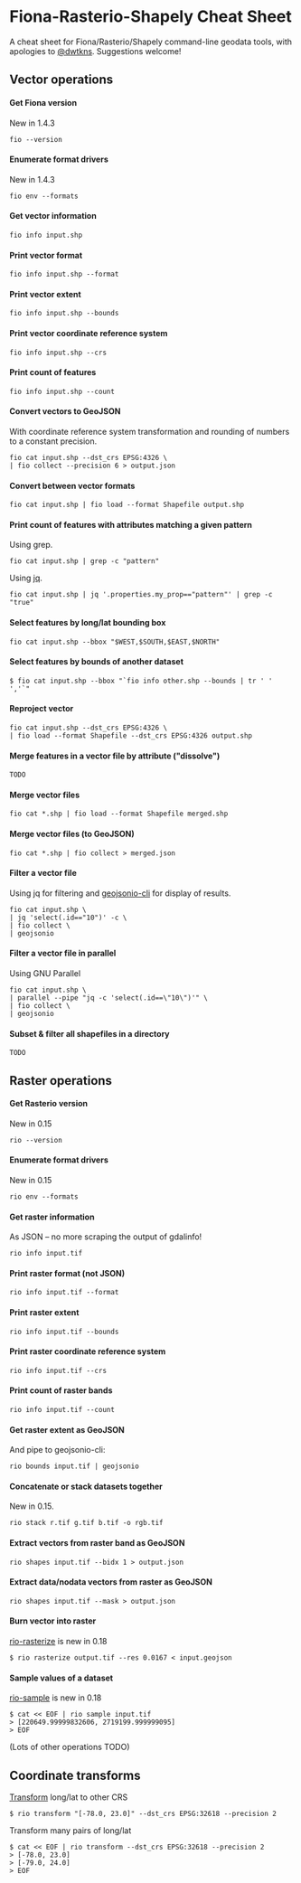 Fiona-Rasterio-Shapely Cheat Sheet
==================================

A cheat sheet for Fiona/Rasterio/Shapely command-line geodata tools, with apologies to [@dwtkns](https://github.com/dwtkns/gdal-cheat-sheet). Suggestions welcome!

Vector operations
---

#### Get Fiona version

New in 1.4.3

	fio --version

#### Enumerate format drivers

New in 1.4.3

	fio env --formats

#### Get vector information

	fio info input.shp

#### Print vector format

	fio info input.shp --format

#### Print vector extent

	fio info input.shp --bounds

#### Print vector coordinate reference system

	fio info input.shp --crs
	
#### Print count of features

	fio info input.shp --count

#### Convert vectors to GeoJSON

With coordinate reference system transformation and rounding of numbers to a constant precision.

	fio cat input.shp --dst_crs EPSG:4326 \
	| fio collect --precision 6 > output.json

#### Convert between vector formats

	fio cat input.shp | fio load --format Shapefile output.shp

#### Print count of features with attributes matching a given pattern

Using grep.

	fio cat input.shp | grep -c "pattern"

Using [jq](http://stedolan.github.io/jq/).

	fio cat input.shp | jq '.properties.my_prop=="pattern"' | grep -c "true"

#### Select features by long/lat bounding box

	fio cat input.shp --bbox "$WEST,$SOUTH,$EAST,$NORTH"

#### Select features by bounds of another dataset

	$ fio cat input.shp --bbox "`fio info other.shp --bounds | tr ' ' ','`"

#### Reproject vector

	fio cat input.shp --dst_crs EPSG:4326 \
	| fio load --format Shapefile --dst_crs EPSG:4326 output.shp
	
#### Merge features in a vector file by attribute ("dissolve")

  	TODO

#### Merge vector files

  	fio cat *.shp | fio load --format Shapefile merged.shp

#### Merge vector files (to GeoJSON)

  	fio cat *.shp | fio collect > merged.json

#### Filter a vector file

Using jq for filtering and 
[geojsonio-cli](https://github.com/mapbox/geojsonio-cli) for display of results.

	fio cat input.shp \
	| jq 'select(.id=="10")' -c \
	| fio collect \
	| geojsonio

#### Filter a vector file in parallel

Using GNU Parallel

	fio cat input.shp \
	| parallel --pipe "jq -c 'select(.id==\"10\")'" \
	| fio collect \
	| geojsonio

#### Subset & filter all shapefiles in a directory

  	TODO

Raster operations
---

#### Get Rasterio version

New in 0.15

	rio --version

#### Enumerate format drivers

New in 0.15

	rio env --formats

#### Get raster information

As JSON – no more scraping the output of gdalinfo!

	rio info input.tif

#### Print raster format (not JSON)

	rio info input.tif --format

#### Print raster extent

	rio info input.tif --bounds

#### Print raster coordinate reference system

	rio info input.tif --crs
	
#### Print count of raster bands

	rio info input.tif --count

#### Get raster extent as GeoJSON

And pipe to geojsonio-cli:

	rio bounds input.tif | geojsonio

#### Concatenate or stack datasets together

New in 0.15.

	rio stack r.tif g.tif b.tif -o rgb.tif

#### Extract vectors from raster band as GeoJSON

	rio shapes input.tif --bidx 1 > output.json

#### Extract data/nodata vectors from raster as GeoJSON

	rio shapes input.tif --mask > output.json
	
#### Burn vector into raster

[rio-rasterize](https://github.com/mapbox/rasterio/blob/master/docs/cli.rst#rasterize) is new in 0.18

	$ rio rasterize output.tif --res 0.0167 < input.geojson

#### Sample values of a dataset

[rio-sample](https://github.com/mapbox/rasterio/blob/master/docs/cli.rst#sample) is new in 0.18

	$ cat << EOF | rio sample input.tif
	> [220649.99999832606, 2719199.999999095]
	> EOF

(Lots of other operations TODO)

Coordinate transforms
---

[Transform](
https://github.com/mapbox/rasterio/blob/master/docs/cli.rst#transform) long/lat to other CRS

	$ rio transform "[-78.0, 23.0]" --dst_crs EPSG:32618 --precision 2

Transform many pairs of long/lat

	$ cat << EOF | rio transform --dst_crs EPSG:32618 --precision 2
	> [-78.0, 23.0]
	> [-79.0, 24.0]
	> EOF
